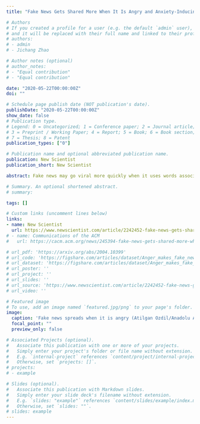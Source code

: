 ```yaml
---
title: "Fake News Gets Shared More When It Is Angry and Anxiety-Inducing"

# Authors
# If you created a profile for a user (e.g. the default `admin` user), write the username (folder name) here 
# and it will be replaced with their full name and linked to their profile.
# authors:
# - admin
# - Jichang Zhao

# Author notes (optional)
# author_notes:
# - "Equal contribution"
# - "Equal contribution"

date: "2020-05-22T00:00:00Z"
doi: ""

# Schedule page publish date (NOT publication's date).
publishDate: "2020-05-22T00:00:00Z"
show_date: false
# Publication type.
# Legend: 0 = Uncategorized; 1 = Conference paper; 2 = Journal article;
# 3 = Preprint / Working Paper; 4 = Report; 5 = Book; 6 = Book section;
# 7 = Thesis; 8 = Patent
publication_types: ["0"]

# Publication name and optional abbreviated publication name.
publication: New Scientist
publication_short: New Scientist

abstract: Fake news may go viral more quickly when it uses words associated with anger.

# Summary. An optional shortened abstract.
# summary: 

tags: []

# Custom links (uncomment lines below)
links:
- name: New Scientist
  url: https://www.newscientist.com/article/2242452-fake-news-gets-shared-more-when-it-is-angry-and-anxiety-inducing/
# - name: Communications of the ACM
#   url: https://cacm.acm.org/news/245394-fake-news-gets-shared-more-when-it-is-angry-anxiety-inducing/fulltext

# url_pdf: 'https://arxiv.org/abs/2004.10399'
# url_code: 'https://figshare.com/articles/dataset/Anger_makes_fake_news_viral_online/12163569/2'
# url_dataset: 'https://figshare.com/articles/dataset/Anger_makes_fake_news_viral_online/12163569/2'
# url_poster: ''
# url_project: ''
# url_slides: ''
# url_source: 'https://www.newscientist.com/article/2242452-fake-news-gets-shared-more-when-it-is-angry-and-anxiety-inducing/'
# url_video: ''

# Featured image
# To use, add an image named `featured.jpg/png` to your page's folder. 
image:
  caption: 'Fake news spreads when it is angry (Atilgan Ozdil/Anadolu Agency/Get)'
  focal_point: ""
  preview_only: false

# Associated Projects (optional).
#   Associate this publication with one or more of your projects.
#   Simply enter your project's folder or file name without extension.
#   E.g. `internal-project` references `content/project/internal-project/index.md`.
#   Otherwise, set `projects: []`.
# projects:
# - example

# Slides (optional).
#   Associate this publication with Markdown slides.
#   Simply enter your slide deck's filename without extension.
#   E.g. `slides: "example"` references `content/slides/example/index.md`.
#   Otherwise, set `slides: ""`.
# slides: example
---
```


<!-- {{% callout note %}}
Click the *Cite* button above to demo the feature to enable visitors to import publication metadata into their reference management software.
{{% /callout %}}

{{% callout note %}}
Create your slides in Markdown - click the *Slides* button to check out the example.
{{% /callout %}}

Supplementary notes can be added here, including [code, math, and images](https://wowchemy.com/docs/writing-markdown-latex/). -->
